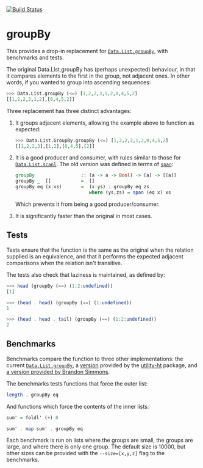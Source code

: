[![Build Status](https://travis-ci.com/oisdk/groupBy.svg?token=fXdGpZwjFQ87pr9zynKX&branch=master)](https://travis-ci.com/oisdk/groupBy)

# groupBy

This provides a drop-in replacement for [`Data.List.groupBy`](https://hackage.haskell.org/package/base-4.10.1.0/docs/Data-List.html#v:groupBy), with benchmarks and tests.

The original Data.List.groupBy has (perhaps unexpected) behaviour, in that it compares elements to the first in the group, not adjacent ones. In other words, if you wanted to group into ascending sequences:

```haskell
>>> Data.List.groupBy (<=) [1,2,2,3,1,2,0,4,5,2]
[[1,2,2,3,1,2],[0,4,5,2]]
```

Three replacement has three distinct advantages:

1. It groups adjacent elements, allowing the example above to function as expected:

   ```haskell
   >>> Data.List.GroupBy.groupBy (<=) [1,2,2,3,1,2,0,4,5,2]
   [[1,2,2,3],[1,2],[0,4,5],[2]]
   ```

2. It is a good producer and consumer, with rules similar to those for [`Data.List.scanl`](https://hackage.haskell.org/package/base-4.10.1.0/docs/src/GHC.List.html#scanl). The old version was defined in terms of [`span`](https://hackage.haskell.org/package/base-4.10.1.0/docs/Data-List.html#v:span):

   ```haskell
   groupBy                 :: (a -> a -> Bool) -> [a] -> [[a]]
   groupBy _  []           =  []
   groupBy eq (x:xs)       =  (x:ys) : groupBy eq zs
                              where (ys,zs) = span (eq x) xs
   ```
   
   Which prevents it from being a good producer/consumer.

3. It is significantly faster than the original in most cases.
   
## Tests

Tests ensure that the function is the same as the original when the relation supplied is an equivalence, and that it performs the expected adjacent comparisons when the relation isn't transitive.

The tests also check that laziness is maintained, as defined by:

```haskell
>>> head (groupBy (==) (1:2:undefined))
[1]

>>> (head . head) (groupBy (==) (1:undefined))
1

>>> (head . head . tail) (groupBy (==) (1:2:undefined))
2
```

## Benchmarks

Benchmarks compare the function to three other implementations: the current [`Data.List.groupBy`](https://hackage.haskell.org/package/base-4.10.1.0/docs/src/Data.OldList.html#groupBy), a [version](https://hackage.haskell.org/package/utility-ht-0.0.14/docs/Data-List-HT.html#v:groupBy) provided by the [utility-ht](https://hackage.haskell.org/package/utility-ht) package, and [a version provided by Brandon Simmons](http://brandon.si/code/an-alternative-definition-for-datalistgroupby/).

The benchmarks tests functions that force the outer list:

```haskell
length . groupBy eq
```

And functions which force the contents of the inner lists:

```haskell
sum' = foldl' (+) 0

sum' . map sum' . groupBy eq
```

Each benchmark is run on lists where the groups are small, the groups are large, and where there is only one group. The default size is 10000, but other sizes can be provided with the `--size=[x,y,z]` flag to the benchmarks.
